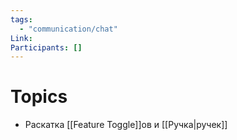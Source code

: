 ```yaml
---
tags:
  - "communication/chat"
Link:
Participants: []
---
```

# Topics
- Раскатка [[Feature Toggle]]ов и [[Ручка|ручек]]